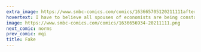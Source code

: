 ```yaml
---
extra_image: https://www.smbc-comics.com/comics/163665705120211111after.png
hovertext: I have to believe all spouses of economists are being constantly published about. It's a lifestyle choice.
image: https://www.smbc-comics.com/comics/1636656934-20211111.png
next_comic: norms
prev_comic: mqi
title: Fake
---
```


